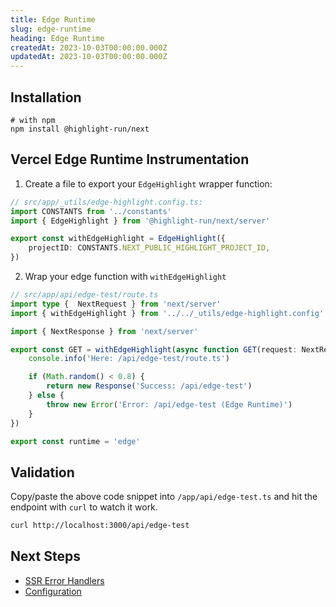 ```yaml
---
title: Edge Runtime
slug: edge-runtime
heading: Edge Runtime
createdAt: 2023-10-03T00:00:00.000Z
updatedAt: 2023-10-03T00:00:00.000Z
---
```


## Installation

```shell
# with npm
npm install @highlight-run/next
```

## Vercel Edge Runtime Instrumentation

1. Create a file to export your `EdgeHighlight` wrapper function:

```typescript
// src/app/_utils/edge-highlight.config.ts:
import CONSTANTS from '../constants'
import { EdgeHighlight } from '@highlight-run/next/server'

export const withEdgeHighlight = EdgeHighlight({
	projectID: CONSTANTS.NEXT_PUBLIC_HIGHLIGHT_PROJECT_ID,
})
```

2. Wrap your edge function with `withEdgeHighlight`

```typescript
// src/app/api/edge-test/route.ts
import type {  NextRequest } from 'next/server'
import { withEdgeHighlight } from '../../_utils/edge-highlight.config'

import { NextResponse } from 'next/server'

export const GET = withEdgeHighlight(async function GET(request: NextRequest) {
	console.info('Here: /api/edge-test/route.ts')

	if (Math.random() < 0.8) {
		return new Response('Success: /api/edge-test')
	} else {
		throw new Error('Error: /api/edge-test (Edge Runtime)')
	}
})

export const runtime = 'edge'
```

## Validation

Copy/paste the above code snippet into `/app/api/edge-test.ts` and hit the endpoint with `curl` to watch it work.

```bash
curl http://localhost:3000/api/edge-test
```


## Next Steps

- [SSR Error Handlers](./7_ssr-error-handlers.md)
- [Configuration](./8_configuration.md)
